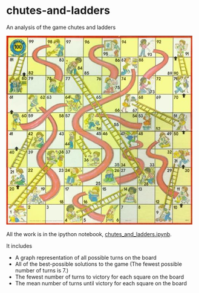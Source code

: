# chutes-and-ladders
An analysis of the game chutes and ladders

![The Gameboard](chutes_and_ladders.jpg)

All the work is in the ipython notebook, [chutes_and_ladders.ipynb](chutes_and_ladders.ipynb).

It includes

* A graph representation of all possible turns on the board
* All of the best-possible solutions to the game (The fewest possible number of turns is 7.)
* The fewest number of turns to victory for each square on the board
* The mean number of turns until victory for each square on the board
